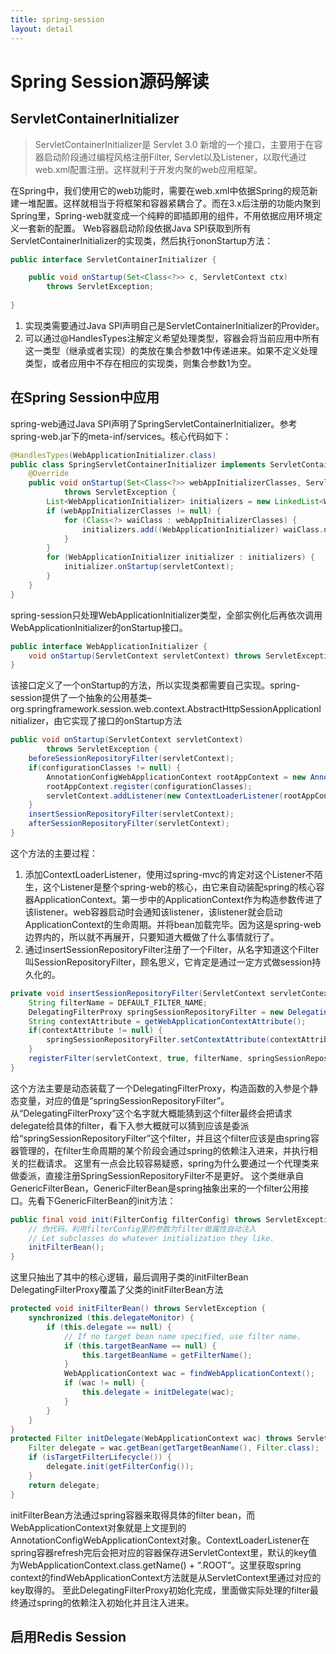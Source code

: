 ```yaml
---
title: spring-session
layout: detail
---
```


# Spring Session源码解读

## ServletContainerInitializer

> ServletContainerInitializer是 Servlet 3.0 新增的一个接口，主要用于在容器启动阶段通过编程风格注册Filter, Servlet以及Listener，以取代通过web.xml配置注册。这样就利于开发内聚的web应用框架。

在Spring中，我们使用它的web功能时，需要在web.xml中依据Spring的规范新建一堆配置。这样就相当于将框架和容器紧耦合了。而在3.x后注册的功能内聚到Spring里，Spring-web就变成一个纯粹的即插即用的组件，不用依据应用环境定义一套新的配置。
Web容器启动阶段依据Java SPI获取到所有ServletContainerInitializer的实现类，然后执行ononStartup方法：

```java
public interface ServletContainerInitializer {

	public void onStartup(Set<Class<?>> c, ServletContext ctx)
		throws ServletException;
    
}
```

1. 实现类需要通过Java SPI声明自己是ServletContainerInitializer的Provider。
2. 可以通过@HandlesTypes注解定义希望处理类型，容器会将当前应用中所有这一类型（继承或者实现）的类放在集合参数1中传递进来。如果不定义处理类型，或者应用中不存在相应的实现类，则集合参数1为空。

## 在Spring Session中应用

spring-web通过Java SPI声明了SpringServletContainerInitializer。参考spring-web.jar下的meta-inf/services。核心代码如下：

```java
@HandlesTypes(WebApplicationInitializer.class)
public class SpringServletContainerInitializer implements ServletContainerInitializer {
	@Override
	public void onStartup(Set<Class<?>> webAppInitializerClasses, ServletContext servletContext)
			throws ServletException {
        List<WebApplicationInitializer> initializers = new LinkedList<WebApplicationInitializer>();
		if (webAppInitializerClasses != null) {
			for (Class<?> waiClass : webAppInitializerClasses) {
				initializers.add((WebApplicationInitializer) waiClass.newInstance());
			}
		}
		for (WebApplicationInitializer initializer : initializers) {
			initializer.onStartup(servletContext);
		}
	}
}
```

spring-session只处理WebApplicationInitializer类型，全部实例化后再依次调用WebApplicationInitializer的onStartup接口。

```java
public interface WebApplicationInitializer {
	void onStartup(ServletContext servletContext) throws ServletException;
}
```

该接口定义了一个onStartup的方法，所以实现类都需要自己实现。spring-session提供了一个抽象的公用基类–org.springframework.session.web.context.AbstractHttpSessionApplicationInitializer，由它实现了接口的onStartup方法

```java
public void onStartup(ServletContext servletContext)
		throws ServletException {
	beforeSessionRepositoryFilter(servletContext);
	if(configurationClasses != null) {
		AnnotationConfigWebApplicationContext rootAppContext = new AnnotationConfigWebApplicationContext();
		rootAppContext.register(configurationClasses);
		servletContext.addListener(new ContextLoaderListener(rootAppContext));
	}
	insertSessionRepositoryFilter(servletContext);
	afterSessionRepositoryFilter(servletContext);
}
```

这个方法的主要过程： 

1. 添加ContextLoaderListener，使用过spring-mvc的肯定对这个Listener不陌生，这个Listener是整个spring-web的核心，由它来自动装配spring的核心容器ApplicationContext。第一步中的ApplicationContext作为构造参数传进了该listener。web容器启动时会通知该listener，该listener就会启动ApplicationContext的生命周期。并将bean加载完毕。因为这是spring-web边界内的，所以就不再展开，只要知道大概做了什么事情就行了。
2. 通过insertSessionRepositoryFilter注册了一个Filter，从名字知道这个Filter叫SessionRepositoryFilter，顾名思义，它肯定是通过一定方式做session持久化的。
```java
private void insertSessionRepositoryFilter(ServletContext servletContext) {
	String filterName = DEFAULT_FILTER_NAME;
	DelegatingFilterProxy springSessionRepositoryFilter = new DelegatingFilterProxy(filterName);
	String contextAttribute = getWebApplicationContextAttribute();
	if(contextAttribute != null) {
		springSessionRepositoryFilter.setContextAttribute(contextAttribute);
	}
	registerFilter(servletContext, true, filterName, springSessionRepositoryFilter);
}
```

这个方法主要是动态装载了一个DelegatingFilterProxy，构造函数的入参是个静态变量，对应的值是“springSessionRepositoryFilter”。从“DelegatingFilterProxy”这个名字就大概能猜到这个filter最终会把请求delegate给具体的filter，看下入参大概就可以猜到应该是委派给“springSessionRepositoryFilter”这个filter，并且这个filter应该是由spring容器管理的，在filter生命周期的某个阶段会通过spring的依赖注入进来，并执行相关的拦截请求。
这里有一点会比较容易疑惑，spring为什么要通过一个代理类来做委派，直接注册SpringSessionRepositoryFilter不是更好。
这个类继承自GenericFilterBean，GenericFilterBean是spring抽象出来的一个filter公用接口。先看下GenericFilterBean的init方法：

```java
public final void init(FilterConfig filterConfig) throws ServletException {
	// 伪代码，利用filterConfig里的参数为filter做属性自动注入
	// Let subclasses do whatever initialization they like.
	initFilterBean();
}
```

这里只抽出了其中的核心逻辑，最后调用子类的initFilterBean
DelegatingFilterProxy覆盖了父类的initFilterBean方法

```java
protected void initFilterBean() throws ServletException {
	synchronized (this.delegateMonitor) {
		if (this.delegate == null) {
			// If no target bean name specified, use filter name.
			if (this.targetBeanName == null) {
				this.targetBeanName = getFilterName();
			}
			WebApplicationContext wac = findWebApplicationContext();
			if (wac != null) {
				this.delegate = initDelegate(wac);
			}
		}
	}
}
protected Filter initDelegate(WebApplicationContext wac) throws ServletException {
	Filter delegate = wac.getBean(getTargetBeanName(), Filter.class);
	if (isTargetFilterLifecycle()) {
		delegate.init(getFilterConfig());
	}
	return delegate;
}
```

initFilterBean方法通过spring容器来取得具体的filter bean，而WebApplicationContext对象就是上文提到的AnnotationConfigWebApplicationContext对象。ContextLoaderListener在spring容器refresh完后会把对应的容器保存进ServletContext里，默认的key值为WebApplicationContext.class.getName() + “.ROOT”。这里获取spring context的findWebApplicationContext方法就是从ServletContext里通过对应的key取得的。
至此DelegatingFilterProxy初始化完成，里面做实际处理的filter最终通过spring的依赖注入初始化并且注入进来。

## 启用Redis Session


